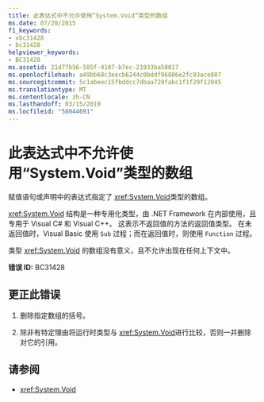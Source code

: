 ```yaml
---
title: 此表达式中不允许使用“System.Void”类型的数组
ms.date: 07/20/2015
f1_keywords:
- vbc31428
- bc31428
helpviewer_keywords:
- BC31428
ms.assetid: 21d77b56-585f-4107-b7ec-21933ba58017
ms.openlocfilehash: a49bb68c3eecb6244c0bddf96886e2fc93ace887
ms.sourcegitcommit: 5c1abeec15fbddcc7dbaa729fabc1f1f29f12045
ms.translationtype: MT
ms.contentlocale: zh-CN
ms.lasthandoff: 03/15/2019
ms.locfileid: "58044691"
---
```

# <a name="arrays-of-type-systemvoid-are-not-allowed-in-this-expression"></a>此表达式中不允许使用“System.Void”类型的数组
赋值语句或声明中的表达式指定了 <xref:System.Void>类型的数组。  
  
 <xref:System.Void> 结构是一种专用化类型，由 .NET Framework 在内部使用，且专用于 Visual C# 和 Visual C++。 这表示不返回值的方法的返回值类型。 在未返回值时，Visual Basic 使用 `Sub` 过程；而在返回值时，则使用 `Function` 过程。  
  
 类型 <xref:System.Void> 的数组没有意义，且不允许出现在任何上下文中。  
  
 **错误 ID:** BC31428  
  
## <a name="to-correct-this-error"></a>更正此错误  
  
1.  删除指定数组的括号。  
  
2.  除非有特定理由将运行时类型与 <xref:System.Void>进行比较，否则一并删除对它的引用。  
  
## <a name="see-also"></a>请参阅

- <xref:System.Void>

